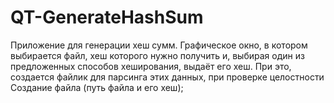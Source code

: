 # QT-GenerateHashSum
Приложение для генерации хеш сумм. Графическое окно, в котором выбирается файл, 
хеш которого нужно получить и, выбирая один из предложенных способов хеширования,
выдаёт его хеш. При это, создается файлик для парсинга этих данных, при проверке целостности
Создание файла (путь файла и его хеш);
